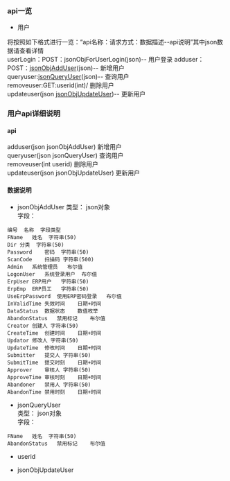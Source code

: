 ### api一览  
* 用户  

将按照如下格式进行一览：“api名称：请求方式：数据描述--api说明”其中json数据请查看详情    
userLogin：POST：jsonObjForUserLogin(json)-- 用户登录
adduser：POST：[jsonObjAddUser](#jsonObjAddUser)(json)--  新增用户  
queryuser:[jsonQueryUser](#jsonQueryUser)(json)--  查询用户  
removeuser:GET:userid(int)/  删除用户  
updateuser(json [jsonObjUpdateUser](#jsonObjUpdateUser))--  更新用户  

### 用户api详细说明  

#### api  
adduser(json jsonObjAddUser)  新增用户  
queryuser(json jsonQueryUser)  查询用户  
removeuser(int userid)  删除用户  
updateuser(json jsonObjUpdateUser)  更新用户  

#### 数据说明  

* jsonObjAddUser
<span id="jsonObjAddUser" name="jsonObjAddUser"></span>
类型： json对象  
字段：  
```
编号	名称	字段类型
FName	姓名	字符串(50)
Dir	分类	字符串(50)
Password	密码	字符串(50)
ScanCode	扫描码	字符串(500)
Admin	系统管理员	布尔值
LogonUser	系统登录用户	布尔值
ErpUser	ERP用户	字符串(50)
ErpEmp	ERP员工	字符串(50)
UseErpPassword	使用ERP密码登录	布尔值
InValidTime	失效时间	日期+时间
DataStatus	数据状态	数值枚举
AbandonStatus	禁用标记	布尔值
Creator	创建人	字符串(50)
CreateTime	创建时间	日期+时间
Updator	修改人	字符串(50)
UpdateTime	修改时间	日期+时间
Submitter	提交人	字符串(50)
SubmitTime	提交时刻	日期+时间
Approver	审核人	字符串(50)
ApproveTime	审核时刻	日期+时间
Abandoner	禁用人	字符串(50)
AbandonTime	禁用时刻	日期+时间
```


* jsonQueryUser  
<span id="jsonQueryUser" name="jsonQueryUser"></span>
类型： json对象  
字段： 
``` 
FName	姓名	字符串(50)
AbandonStatus	禁用标记	布尔值
```

* userid  

* jsonObjUpdateUser  
<span id="jsonObjUpdateUser" name="jsonObjUpdateUser"></span>
